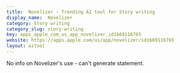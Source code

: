 ```yaml
---
title:  Novelizer - Trending AI tool for Story writing
display_name:  Novelizer
category: Story writing
category_slug: story-writing
key: apps_apple_com_us_app_novelizer_id1669116765
website: https://apps.apple.com/us/app/novelizer/id1669116765
layout: aitool
---
```


No info on Novelizer's use - can't generate statement.
